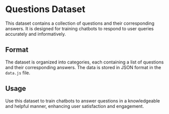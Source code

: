# Questions Dataset

This dataset contains a collection of questions and their corresponding answers. It is designed for training chatbots to respond to user queries accurately and informatively.

## Format

The dataset is organized into categories, each containing a list of questions and their corresponding answers. The data is stored in JSON format in the `data.js` file.

## Usage

Use this dataset to train chatbots to answer questions in a knowledgeable and helpful manner, enhancing user satisfaction and engagement.
